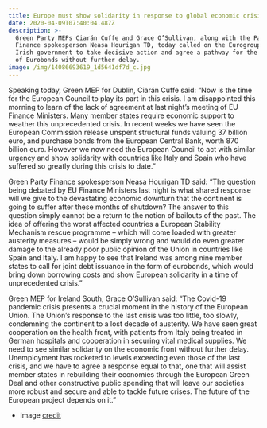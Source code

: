 ```yaml
---
title: Europe must show solidarity in response to global economic crisis
date: 2020-04-09T07:40:04.487Z
description: >-
  Green Party MEPs Ciarán Cuffe and Grace O’Sullivan, along with the Party’s
  Finance spokesperson Neasa Hourigan TD, today called on the Eurogroup and the
  Irish government to take decisive action and agree a pathway for the issuing
  of Eurobonds without further delay.
image: /img/14086693619_1d5641df7d_c.jpg
---
```

Speaking today, Green MEP for Dublin, Ciarán Cuffe said: “Now is the time for the European Council to play its part in this crisis. I am disappointed this morning to learn of the lack of agreement at last night’s meeting of EU Finance Ministers. Many member states require economic support to weather this unprecedented crisis. In recent weeks we have seen the European Commission release unspent structural funds valuing 37 billion euro, and purchase bonds from the European Central Bank, worth 870 billion euro. However we now need the European Council to act with similar urgency and show solidarity with countries like Italy and Spain who have suffered so greatly during this crisis to date.”

Green Party Finance spokesperson Neasa Hourigan TD said: “The question being debated by EU Finance Ministers last night is what shared response will we give to the devastating economic downturn that the continent is going to suffer after these months of shutdown? The answer to this question simply cannot be a return to the notion of bailouts of the past. The idea of offering the worst affected countries a European Stability Mechanism rescue programme – which will come loaded with greater austerity measures – would be simply wrong and would do even greater damage to the already poor public opinion of the Union in countries like Spain and Italy. I am happy to see that Ireland was among nine member states to call for joint debt issuance in the form of eurobonds, which would bring down borrowing costs and show European solidarity in a time of unprecedented crisis.”

Green MEP for Ireland South, Grace O’Sullivan said: “The Covid-19 pandemic crisis presents a crucial moment in the history of the European Union. The Union’s response to the last crisis was too little, too slowly, condemning the continent to a lost decade of austerity.  We have seen great cooperation on the health front, with patients from Italy being treated in German hospitals and cooperation in securing vital medical supplies. We need to see similar solidarity on the economic front without further delay. Unemployment has rocketed to levels exceeding even those of the last crisis, and we have to agree a response equal to that, one that will assist member states in rebuilding their economies through the European Green Deal and other constructive public spending that will leave our societies more robust and secure and able to tackle future crises. The future of the European project depends on it.”

* Image [credit](https://www.flickr.com/photos/124913477@N08/14086693619)
